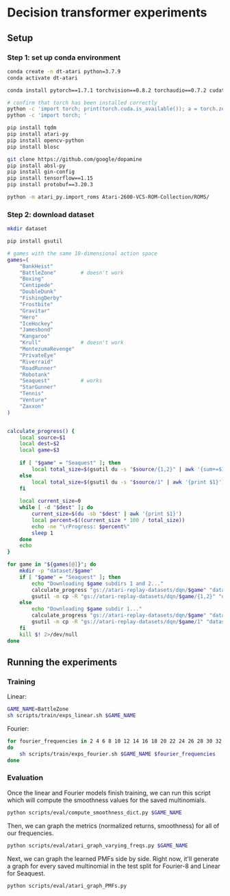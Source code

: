 
# Decision transformer experiments

## Setup

### Step 1: set up conda environment

```bash
conda create -n dt-atari python=3.7.9
conda activate dt-atari

conda install pytorch==1.7.1 torchvision==0.8.2 torchaudio==0.7.2 cudatoolkit=11.0 -c pytorch

# confirm that torch has been installed correctly
python -c 'import torch; print(torch.cuda.is_available()); a = torch.zeros(5); a.to("cuda:0"); print(a)'
python -c 'import torch; '

pip install tqdm
pip install atari-py
pip install opencv-python
pip install blosc

git clone https://github.com/google/dopamine
pip install absl-py
pip install gin-config
pip install tensorflow==1.15
pip install protobuf==3.20.3

python -m atari_py.import_roms Atari-2600-VCS-ROM-Collection/ROMS/
```

### Step 2: download dataset

```bash
mkdir dataset

pip install gsutil

# games with the same 18-dimensional action space
games=(
    "BankHeist"       
    "BattleZone"        # doesn't work
    "Boxing"            
    "Centipede" 
    "DoubleDunk"    
    "FishingDerby" 
    "Frostbite" 
    "Gravitar" 
    "Hero" 
    "IceHockey"
    "Jamesbond" 
    "Kangaroo" 
    "Krull"             # doesn't work
    "MontezumaRevenge"
    "PrivateEye" 
    "Riverraid" 
    "RoadRunner"
    "Robotank"
    "Seaquest"          # works
    "StarGunner" 
    "Tennis" 
    "Venture" 
    "Zaxxon"
)


calculate_progress() {
    local source=$1
    local dest=$2
    local game=$3
    
    if [ "$game" = "Seaquest" ]; then
        local total_size=$(gsutil du -s "$source/{1,2}" | awk '{sum+=$1} END {print sum}')
    else
        local total_size=$(gsutil du -s "$source/1" | awk '{print $1}')
    fi
    
    local current_size=0
    while [ -d "$dest" ]; do
        current_size=$(du -sb "$dest" | awk '{print $1}')
        local percent=$((current_size * 100 / total_size))
        echo -ne "\rProgress: $percent%"
        sleep 1
    done
    echo
}

for game in "${games[@]}"; do
    mkdir -p "dataset/$game"
    if [ "$game" = "Seaquest" ]; then
        echo "Downloading $game subdirs 1 and 2..."
        calculate_progress "gs://atari-replay-datasets/dqn/$game" "dataset/$game" "$game" &
        gsutil -m cp -R "gs://atari-replay-datasets/dqn/$game/{1,2}" "dataset/$game/"
    else
        echo "Downloading $game subdir 1..."
        calculate_progress "gs://atari-replay-datasets/dqn/$game" "dataset/$game" "$game" &
        gsutil -m cp -R "gs://atari-replay-datasets/dqn/$game/1" "dataset/$game/"
    fi
    kill $! 2>/dev/null
done
```

## Running the experiments

### Training

Linear:

```bash
GAME_NAME=BattleZone
sh scripts/train/exps_linear.sh $GAME_NAME
```


Fourier:

```bash
for fourier_frequencies in 2 4 6 8 10 12 14 16 18 20 22 24 26 28 30 32
do
    sh scripts/train/exps_fourier.sh $GAME_NAME $fourier_frequencies
done
```

### Evaluation

Once the linear and Fourier models finish training, we can run this script which will compute the smoothness values for the saved multinomials.

```bash
python scripts/eval/compute_smoothness_dict.py $GAME_NAME
```

Then, we can graph the metrics (normalized returns, smoothness) for all of our frequencies.

```bash
python scripts/eval/atari_graph_varying_freqs.py $GAME_NAME
```

Next, we can graph the learned PMFs side by side.
Right now, it'll generate a graph for every saved multinomial in the test split for Fourier-8 and Linear for Seaquest.

```bash
python scripts/eval/atari_graph_PMFs.py
```
